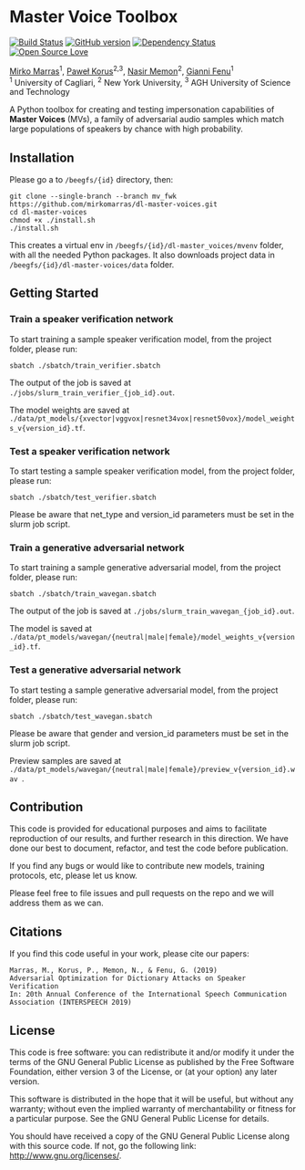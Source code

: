 # Master Voice Toolbox
[![Build Status](https://travis-ci.org/pages-themes/cayman.svg?branch=master)](https://travis-ci.org/pages-themes/cayman)
[![GitHub version](https://badge.fury.io/gh/boennemann%2Fbadges.svg)](http://badge.fury.io/gh/boennemann%2Fbadges)
[![Dependency Status](https://david-dm.org/boennemann/badges.svg)](https://david-dm.org/boennemann/badges)
[![Open Source Love](https://badges.frapsoft.com/os/gpl/gpl.svg?v=102)](https://github.com/ellerbrock/open-source-badge/)

[Mirko Marras](https://www.mirkomarras.com/)<sup>1</sup>, [Paweł Korus](http://kt.agh.edu.pl/~korus/)<sup>2,3</sup>, 
[Nasir Memon](https://engineering.nyu.edu/faculty/nasir-memon)<sup>2</sup>, [Gianni Fenu](http://people.unica.it/giannifenu/)<sup>1</sup>
<br/><sup>1</sup> University of Cagliari, <sup>2</sup> New York University, <sup>3</sup> AGH University of Science and Technology

A Python toolbox for creating and testing impersonation capabilities of **Master Voices** (MVs), a family of adversarial 
audio samples which match large populations of speakers by chance with high probability. 

## Installation
Please go a to ```/beegfs/{id}``` directory, then:

``` 
git clone --single-branch --branch mv_fwk https://github.com/mirkomarras/dl-master-voices.git
cd dl-master-voices
chmod +x ./install.sh
./install.sh
``` 

This creates a virtual env in ```/beegfs/{id}/dl-master_voices/mvenv``` folder, with all the needed Python packages.
It also downloads project data in ```/beegfs/{id}/dl-master-voices/data``` folder. 

## Getting Started

### Train a speaker verification network
To start training a sample speaker verification model, from the project folder, please run:

``` 
sbatch ./sbatch/train_verifier.sbatch
``` 

The output of the job is saved at ``` ./jobs/slurm_train_verifier_{job_id}.out ```.

The model weights are saved at ```./data/pt_models/{xvector|vggvox|resnet34vox|resnet50vox}/model_weights_v{version_id}.tf```.  

### Test a speaker verification network
To start testing a sample speaker verification model, from the project folder, please run:

``` 
sbatch ./sbatch/test_verifier.sbatch
``` 

Please be aware that net_type and version_id parameters must be set in the slurm job script. 

### Train a generative adversarial network
To start training a sample generative adversarial model, from the project folder, please run:

``` 
sbatch ./sbatch/train_wavegan.sbatch
``` 

The output of the job is saved at ``` ./jobs/slurm_train_wavegan_{job_id}.out ```.

The model is saved at ```./data/pt_models/wavegan/{neutral|male|female}/model_weights_v{version_id}.tf```.  

### Test a generative adversarial network
To start testing a sample generative adversarial model, from the project folder, please run:

``` 
sbatch ./sbatch/test_wavegan.sbatch
``` 

Please be aware that gender and version_id parameters must be set in the slurm job script. 

Preview samples are saved at ```./data/pt_models/wavegan/{neutral|male|female}/preview_v{version_id}.wav ```.  

## Contribution
This code is provided for educational purposes and aims to facilitate reproduction of our results, and further research 
in this direction. We have done our best to document, refactor, and test the code before publication.

If you find any bugs or would like to contribute new models, training protocols, etc, please let us know.

Please feel free to file issues and pull requests on the repo and we will address them as we can.

## Citations
If you find this code useful in your work, please cite our papers:

```
Marras, M., Korus, P., Memon, N., & Fenu, G. (2019)
Adversarial Optimization for Dictionary Attacks on Speaker Verification
In: 20th Annual Conference of the International Speech Communication Association (INTERSPEECH 2019)
```

## License
This code is free software: you can redistribute it and/or modify it under the terms of the GNU General Public License as published by the Free Software Foundation, either version 3 of the License, or (at your option) any later version.

This software is distributed in the hope that it will be useful, but without any warranty; without even the implied warranty of merchantability or fitness for a particular purpose. See the GNU General Public License for details.

You should have received a copy of the GNU General Public License along with this source code. If not, go the following link: http://www.gnu.org/licenses/.


